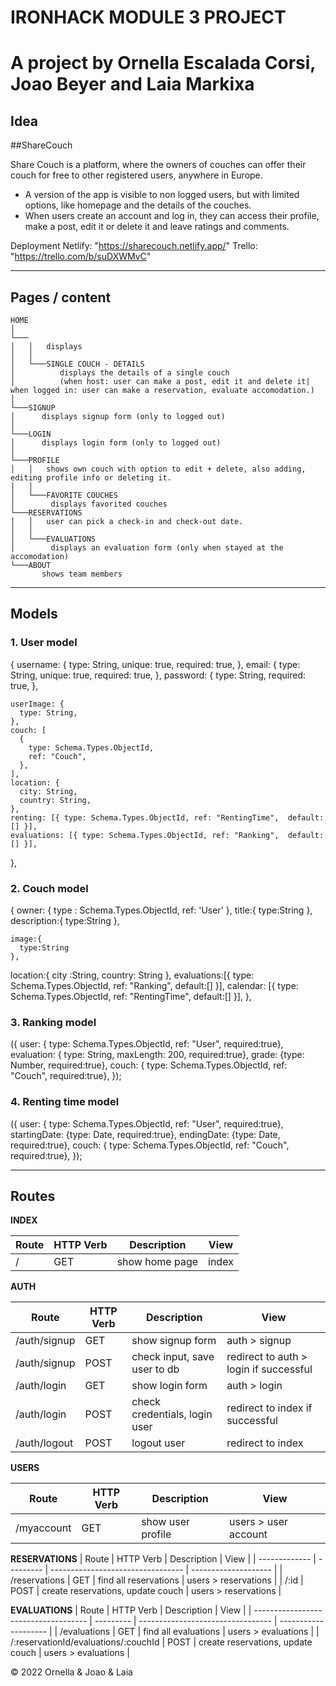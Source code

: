 # IRONHACK MODULE 3 PROJECT

# A project by Ornella Escalada Corsi, Joao Beyer and Laia Markixa

## Idea

##ShareCouch

Share Couch is a platform, where the owners of couches can offer their couch for free to other registered users, anywhere in Europe.

- A version of the app is visible to non logged users, but with limited options, like homepage and the details of the couches.
- When users create an account and log in, they can access their profile, make a post, edit it or delete it and leave ratings and comments.

Deployment Netlify: "https://sharecouch.netlify.app/"
Trello: "https://trello.com/b/suDXWMvC"

---

## Pages / content

```
HOME
│
└───
│   │   displays
│   │
│   └───SINGLE COUCH - DETAILS
│          displays the details of a single couch
│          (when host: user can make a post, edit it and delete it| when logged in: user can make a reservation, evaluate accomodation.)
│
└───SIGNUP
│      displays signup form (only to logged out)
│
└───LOGIN
│      displays login form (only to logged out)
│
└───PROFILE
│   │   shows own couch with option to edit + delete, also adding, editing profile info or deleting it.
│   │
│   └───FAVORITE COUCHES
│        displays favorited couches
└───RESERVATIONS
│   │   user can pick a check-in and check-out date. 
│   │
│   └───EVALUATIONS
│        displays an evaluation form (only when stayed at the accomodation)
└───ABOUT
       shows team members

```

---

## Models

### 1. User model

  {
    username: {
      type: String,
      unique: true,
      required: true,
    },
    email: {
      type: String,
      unique: true,
      required: true,
    },
    password: {
      type: String,
      required: true,
    },

    userImage: {
      type: String,
    },
    couch: [
      {
        type: Schema.Types.ObjectId,
        ref: "Couch",
      },
    ],
    location: {
      city: String,
      country: String,
    },
    renting: [{ type: Schema.Types.ObjectId, ref: "RentingTime",  default:[] }],
    evaluations: [{ type: Schema.Types.ObjectId, ref: "Ranking",  default:[] }],
  },

### 2. Couch model

{
    owner: {
      type : Schema.Types.ObjectId,
      ref: 'User'
    },
    title:{
      type:String
    },
    description:{
      type:String
    },
  
    image:{
      type:String
    },
  
   location:{
      city :String,
      country: String
   },
    evaluations:[{
      type: Schema.Types.ObjectId,
      ref: "Ranking",
      default:[]
    }],
    calendar: [{
      type: Schema.Types.ObjectId,
      ref: "RentingTime",
      default:[]
    }],
},

### 3. Ranking model

({
user: { type: Schema.Types.ObjectId, ref: "User", required:true},
evaluation: { type: String, maxLength: 200, required:true},
grade: {type: Number, required:true},
couch: { type: Schema.Types.ObjectId, ref: "Couch", required:true},
});

### 4. Renting time model

({
    user: { type: Schema.Types.ObjectId, ref: "User", required:true},
    startingDate: {type: Date, required:true},
    endingDate: {type: Date, required:true},
    couch: { type: Schema.Types.ObjectId, ref: "Couch", required:true},
  });

---

## Routes

**INDEX**

| Route | HTTP Verb | Description    | View  |
| ----- | --------- | -------------- | ----- |
| /     | GET       | show home page | index |

**AUTH**

| Route        | HTTP Verb | Description                   | View                                   |
| ------------ | --------- | ----------------------------- | -------------------------------------- |
| /auth/signup | GET       | show signup form              | auth > signup                          |
| /auth/signup | POST      | check input, save user to db  | redirect to auth > login if successful |
| /auth/login  | GET       | show login form               | auth > login                           |
| /auth/login  | POST      | check credentials, login user | redirect to index if successful        |
| /auth/logout | POST      | logout user                   | redirect to index                      |


**USERS**

| Route      | HTTP Verb | Description       | View                 |
| ---------- | --------- | ----------------- | -------------------- |
| /myaccount | GET       | show user profile | users > user account |


**RESERVATIONS**
| Route         | HTTP Verb | Description                       | View                 |
| ------------- | --------- | --------------------------------- | -------------------- |
| /reservations | GET       | find all reservations             | users > reservations |
| /:id          | POST      | create reservations, update couch | users > reservations |

**EVALUATIONS**
| Route                                | HTTP Verb | Description                       | View                 |
| ------------------------------------ | --------- | --------------------------------- | -------------------- |
| /evaluations                         | GET       | find all evaluations              | users > evaluations  |
| /:reservationId/evaluations/:couchId | POST      | create reservations, update couch | users > evaluations  |


© 2022 Ornella & Joao & Laia
